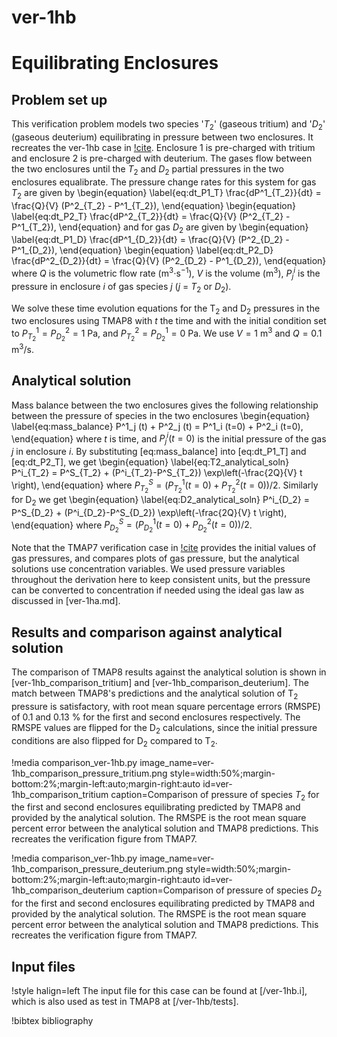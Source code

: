 # ver-1hb

# Equilibrating Enclosures

## Problem set up

This verification problem models two species '$T_2$' (gaseous tritium) and '$D_2$' (gaseous deuterium) equilibrating in pressure between two enclosures. It recreates the ver-1hb case in [!cite](ambrosek2008verification). Enclosure 1 is pre-charged with tritium and enclosure 2 is pre-charged with deuterium. The gases flow between the two enclosures until the $T_2$ and $D_2$ partial pressures in the two enclosures equalibrate. The pressure change rates for this system for gas $T_2$ are given by
\begin{equation} \label{eq:dt_P1_T}
\frac{dP^1_{T_2}}{dt} = \frac{Q}{V} (P^2_{T_2} - P^1_{T_2}),
\end{equation}
\begin{equation} \label{eq:dt_P2_T}
\frac{dP^2_{T_2}}{dt} = \frac{Q}{V} (P^2_{T_2} - P^1_{T_2}),
\end{equation}
and for gas $D_2$ are given by
\begin{equation} \label{eq:dt_P1_D}
\frac{dP^1_{D_2}}{dt} = \frac{Q}{V} (P^2_{D_2} - P^1_{D_2}),
\end{equation}
\begin{equation} \label{eq:dt_P2_D}
\frac{dP^2_{D_2}}{dt} = \frac{Q}{V} (P^2_{D_2} - P^1_{D_2}),
\end{equation}
where $Q$ is the volumetric flow rate (m$^3 \cdot$s$^{-1}$), $V$ is the volume (m$^3$), $P^i_j$ is the pressure in enclosure $i$ of gas species $j$ ($j$ = $T_2$ or $D_2$).

We solve these time evolution equations for the T$_2$ and D$_2$ pressures in the two enclosures using TMAP8 with $t$ the time and with the initial condition set to $P^1_{T_2} = P^2_{D_2} = 1$ Pa, and $P^2_{T_2} = P^1_{D_2} = 0$ Pa. We use $V = 1$ m$^3$ and $Q = 0.1$ m$^3$/s.

## Analytical solution

Mass balance between the two enclosures gives the following relationship between the pressure of species in the two enclosures
\begin{equation} \label{eq:mass_balance}
P^1_j (t) + P^2_j (t) = P^1_i (t=0) + P^2_i (t=0),
\end{equation}
where $t$ is time, and $P^i_j (t=0)$ is the initial pressure of the gas $j$ in enclosure $i$.  By substituting [eq:mass_balance] into [eq:dt_P1_T] and [eq:dt_P2_T], we get
\begin{equation} \label{eq:T2_analytical_soln}
P^i_{T_2} = P^S_{T_2} + (P^i_{T_2}-P^S_{T_2}) \exp\left(-\frac{2Q}{V} t \right),
\end{equation}
where $P^S_{T_2} = \left(P^1_{T_2} (t=0) + P^2_{T_2} (t=0)\right)/2$. Similarly for D$_2$ we get
\begin{equation} \label{eq:D2_analytical_soln}
P^i_{D_2} = P^S_{D_2} + (P^i_{D_2}-P^S_{D_2}) \exp\left(-\frac{2Q}{V} t \right),
\end{equation}
where $P^S_{D_2} = \left(P^1_{D_2} (t=0) + P^2_{D_2} (t=0)\right)/2$.

Note that the TMAP7 verification case in [!cite](ambrosek2008verification) provides the initial values of gas pressures, and compares plots of gas pressure, but the analytical solutions use concentration variables. We used pressure variables throughout the derivation here to keep consistent units, but the pressure can be converted to concentration if needed using the ideal gas law as discussed in [ver-1ha.md].

## Results and comparison against analytical solution

The comparison of TMAP8 results against the analytical solution is shown in [ver-1hb_comparison_tritium] and [ver-1hb_comparison_deuterium]. The match between TMAP8's predictions and the analytical solution of T$_2$ pressure is satisfactory, with root mean square percentage errors (RMSPE) of 0.1 and 0.13 % for the first and second enclosures respectively. The RMSPE values are flipped for the D$_2$ calculations, since the initial pressure conditions are also flipped for D$_2$ compared to T$_2$.

!media comparison_ver-1hb.py
       image_name=ver-1hb_comparison_pressure_tritium.png
       style=width:50%;margin-bottom:2%;margin-left:auto;margin-right:auto
       id=ver-1hb_comparison_tritium
       caption=Comparison of pressure of species $T_2$ for the first and second enclosures equilibrating predicted by TMAP8 and provided by the analytical solution. The RMSPE is the root mean square percent error between the analytical solution and TMAP8 predictions. This recreates the verification figure from TMAP7.

!media comparison_ver-1hb.py
       image_name=ver-1hb_comparison_pressure_deuterium.png
       style=width:50%;margin-bottom:2%;margin-left:auto;margin-right:auto
       id=ver-1hb_comparison_deuterium
       caption=Comparison of pressure of species $D_2$ for the first and second enclosures equilibrating predicted by TMAP8 and provided by the analytical solution. The RMSPE is the root mean square percent error between the analytical solution and TMAP8 predictions. This recreates the verification figure from TMAP7.

## Input files

!style halign=left
The input file for this case can be found at [/ver-1hb.i], which is also used as test in TMAP8 at [/ver-1hb/tests].

!bibtex bibliography
